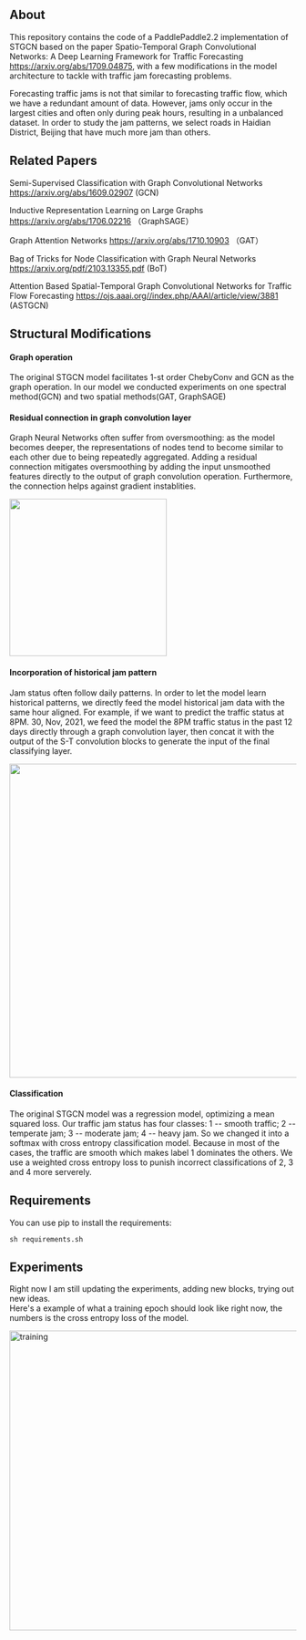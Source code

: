 ## About
This repository contains the code of a PaddlePaddle2.2 implementation of STGCN based on the paper Spatio-Temporal Graph Convolutional Networks: A Deep Learning Framework for Traffic Forecasting https://arxiv.org/abs/1709.04875, with a few modifications in the model architecture to tackle with traffic jam forecasting problems.    

Forecasting traffic jams is not that similar to forecasting traffic flow, which we have a redundant amount of data. However, jams only occur in the largest cities and often only during peak hours, resulting in a unbalanced dataset. In order to study the jam patterns, we select roads in Haidian District, Beijing that have much more jam than others. 

## Related Papers
Semi-Supervised Classification with Graph Convolutional Networks https://arxiv.org/abs/1609.02907 (GCN)  

Inductive Representation Learning on Large Graphs https://arxiv.org/abs/1706.02216 （GraphSAGE）  

Graph Attention Networks https://arxiv.org/abs/1710.10903 （GAT）  

Bag of Tricks for Node Classification with Graph Neural Networks https://arxiv.org/pdf/2103.13355.pdf (BoT)  

Attention Based Spatial-Temporal Graph Convolutional Networks for Traffic Flow Forecasting  https://ojs.aaai.org//index.php/AAAI/article/view/3881 (ASTGCN)

## Structural Modifications 
#### Graph operation  

The original STGCN model facilitates 1-st order ChebyConv and GCN as the graph operation. In our model we conducted experiments on one spectral method(GCN) and two spatial methods(GAT, GraphSAGE) 
#### Residual connection in graph convolution layer
Graph Neural Networks often suffer from oversmoothing: as the model becomes deeper, the representations of nodes tend to become similar to each other due to being repeatedly aggregated. Adding a residual connection mitigates oversmoothing by adding the input unsmoothed features directly to the output of graph convolution operation. Furthermore, the connection helps against gradient instablities.   

<img width="276" src="https://user-images.githubusercontent.com/20365304/144980066-f5936af9-961a-4f51-857a-269b35b3ffaa.png">

#### Incorporation of historical jam pattern
Jam status often follow daily patterns. In order to let the model learn historical patterns, we directly feed the model historical jam data with the same hour aligned. For example, if we want to predict the traffic status at 8PM. 30, Nov, 2021, we feed the model the 8PM traffic status in the past 12 days directly through a graph convolution layer, then concat it with the output of the S-T convolution blocks to generate the input of the final classifying layer.  

<img width="551" src="https://user-images.githubusercontent.com/20365304/144978158-b4baf9fd-a18c-40c5-9c77-dd73572f6ed3.png">

#### Classification
The original STGCN model was a regression model, optimizing a mean squared loss. Our traffic jam status has four classes: 1 -- smooth traffic; 2 -- temperate jam; 3 -- moderate jam; 4 -- heavy jam. So we changed it into a softmax with cross entropy classification model. Because in most of the cases, the traffic are smooth which makes label 1 dominates the others. We use a weighted cross entropy loss to punish incorrect classifications of 2, 3 and 4 more serverely. 

## Requirements
You can use pip to install the requirements:
```
sh requirements.sh
``` 

## Experiments


Right now I am still updating the experiments, adding new blocks, trying out new ideas.   
Here's a example of what a training epoch should look like right now, the numbers is the cross entropy loss of the model.  

<img width="526" alt="training" src="https://user-images.githubusercontent.com/20365304/148527350-afc54aa7-4ab0-4f6d-bd77-db69a3adbb64.png">


